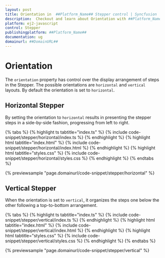 ```yaml
---
layout: post
title: Orientation in  ##Platform_Name## Stepper control | Syncfusion
description:  Checkout and learn about Orientation with ##Platform_Name## Stepper control of Syncfusion Essential JS 2 and more details.
platform: ej2-javascript
control: Stepper
publishingplatform: ##Platform_Name##
documentation: ug
domainurl: ##DomainURL##
---
```


# Orientation

The `orientation` property has control over the display arrangement of steps in the Stepper. The possible orientations are `horizontal` and `vertical` layouts. By default the orientation is set to `horizontal`.

## Horizontal Stepper

By setting the orientation to `horizontal` results in presenting the stepper steps in a side-by-side fashion, progressing from left to right.

{% tabs %}
{% highlight ts tabtitle="index.ts" %}
{% include code-snippet/stepper/horizontal/index.ts %}
{% endhighlight %}
{% highlight html tabtitle="index.html" %}
{% include code-snippet/stepper/horizontal/index.html %}
{% endhighlight %}
{% highlight html tabtitle="styles.css" %}
{% include code-snippet/stepper/horizontal/styles.css %}
{% endhighlight %}
{% endtabs %}

{% previewsample "page.domainurl/code-snippet/stepper/horizontal" %}

## Vertical Stepper

When the orientation is set to `vertical`, it organizes the steps one below the other following a top-to-bottom arrangement.

{% tabs %}
{% highlight ts tabtitle="index.ts" %}
{% include code-snippet/stepper/vertical/index.ts %}
{% endhighlight %}
{% highlight html tabtitle="index.html" %}
{% include code-snippet/stepper/vertical/index.html %}
{% endhighlight %}
{% highlight html tabtitle="styles.css" %}
{% include code-snippet/stepper/vertical/styles.css %}
{% endhighlight %}
{% endtabs %}

{% previewsample "page.domainurl/code-snippet/stepper/vertical" %}